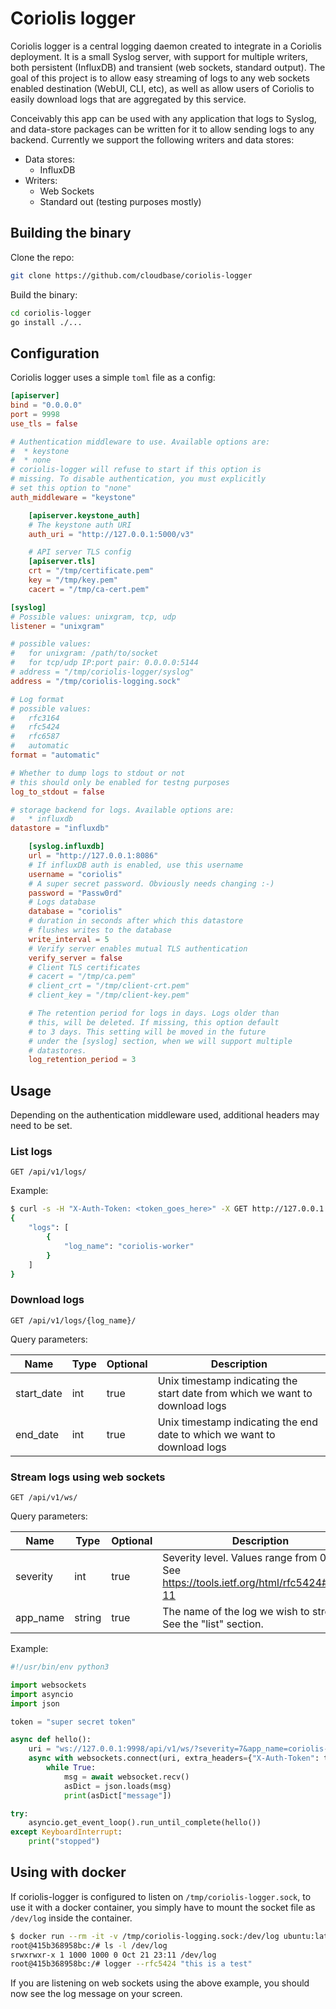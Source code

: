 # Coriolis logger

Coriolis logger is a central logging daemon created to integrate in a Coriolis deployment. It is a small Syslog server, with support for multiple writers, both persistent (InfluxDB) and transient (web sockets, standard output). The goal of this project is to allow easy streaming of logs to any web sockets enabled destination (WebUI, CLI, etc), as well as allow users of Coriolis to easily download logs that are aggregated by this service.

Conceivably this app can be used with any application that logs to Syslog, and data-store packages can be written for it to allow sending logs to any backend. Currently we support the following writers and data stores:

  * Data stores:
    * InfluxDB
  * Writers:
    * Web Sockets
    * Standard out (testing purposes mostly)

## Building the binary

Clone the repo:

```bash
git clone https://github.com/cloudbase/coriolis-logger
```

Build the binary:

```bash
cd coriolis-logger
go install ./...
```

## Configuration

Coriolis logger uses a simple ```toml``` file as a config:

```toml
[apiserver]
bind = "0.0.0.0"
port = 9998
use_tls = false

# Authentication middleware to use. Available options are:
#  * keystone
#  * none
# coriolis-logger will refuse to start if this option is
# missing. To disable authentication, you must explicitly
# set this option to "none"
auth_middleware = "keystone"

    [apiserver.keystone_auth]
    # The keystone auth URI
    auth_uri = "http://127.0.0.1:5000/v3"

    # API server TLS config
    [apiserver.tls]
    crt = "/tmp/certificate.pem"
    key = "/tmp/key.pem"
    cacert = "/tmp/ca-cert.pem"

[syslog]
# Possible values: unixgram, tcp, udp
listener = "unixgram"

# possible values:
#   for unixgram: /path/to/socket
#   for tcp/udp IP:port pair: 0.0.0.0:5144 
# address = "/tmp/coriolis-logger/syslog"
address = "/tmp/coriolis-logging.sock"

# Log format
# possible values:
#   rfc3164
#   rfc5424
#   rfc6587
#   automatic
format = "automatic"

# Whether to dump logs to stdout or not
# this should only be enabled for testng purposes
log_to_stdout = false

# storage backend for logs. Available options are:
#   * influxdb
datastore = "influxdb"

    [syslog.influxdb]
    url = "http://127.0.0.1:8086"
    # If influxDB auth is enabled, use this username
    username = "coriolis"
    # A super secret password. Obviously needs changing :-)
    password = "Passw0rd"
    # Logs database
    database = "coriolis"
    # duration in seconds after which this datastore
    # flushes writes to the database
    write_interval = 5
    # Verify server enables mutual TLS authentication
    verify_server = false
    # Client TLS certificates
    # cacert = "/tmp/ca.pem"
    # client_crt = "/tmp/client-crt.pem"
    # client_key = "/tmp/client-key.pem"

    # The retention period for logs in days. Logs older than
    # this, will be deleted. If missing, this option default
    # to 3 days. This setting will be moved in the future
    # under the [syslog] section, when we will support multiple
    # datastores.
    log_retention_period = 3
```

## Usage

Depending on the authentication middleware used, additional headers may need to be set. 

### List logs

```
GET /api/v1/logs/
```

Example:

```bash
$ curl -s -H "X-Auth-Token: <token_goes_here>" -X GET http://127.0.0.1:9998/api/v1/logs/ | python -m json.tool
{
    "logs": [
        {
            "log_name": "coriolis-worker"
        }
    ]
}
```

### Download logs

```
GET /api/v1/logs/{log_name}/
```

Query parameters:

|    Name    | Type | Optional | Description                                                                  |
| ---------- | ---- | -------- | ---------------------------------------------------------------------------- |
| start_date | int  |   true   | Unix timestamp indicating the start date from which we want to download logs |
| end_date   | int  |   true   | Unix timestamp indicating the end date to which we want to download logs     |

### Stream logs using web sockets

```
GET /api/v1/ws/
```

Query parameters:

|    Name    |  Type   | Optional | Description                                                                               |
| ---------- | ------- | -------- | ----------------------------------------------------------------------------------------- |
| severity   |   int   |   true   | Severity level. Values range from 0 to 7. See https://tools.ietf.org/html/rfc5424#page-11 |
| app_name   |  string |   true   | The name of the log we wish to stream. See the "list" section.                            |


Example:

```python
#!/usr/bin/env python3

import websockets
import asyncio
import json

token = "super secret token"

async def hello():
    uri = "ws://127.0.0.1:9998/api/v1/ws/?severity=7&app_name=coriolis-worker"
    async with websockets.connect(uri, extra_headers={"X-Auth-Token": token}) as websocket:
        while True:
            msg = await websocket.recv()
            asDict = json.loads(msg)
            print(asDict["message"])

try:
    asyncio.get_event_loop().run_until_complete(hello())
except KeyboardInterrupt:
    print("stopped")

```

## Using with docker

If coriolis-logger is configured to listen on ```/tmp/coriolis-logger.sock```, to use it with a docker container, you simply have to mount the socket file as ```/dev/log``` inside the container.

```bash
$ docker run --rm -it -v /tmp/coriolis-logging.sock:/dev/log ubuntu:latest bash
root@415b368958bc:/# ls -l /dev/log
srwxrwxr-x 1 1000 1000 0 Oct 21 23:11 /dev/log
root@415b368958bc:/# logger --rfc5424 "this is a test"
```

If you are listening on web sockets using the above example, you should now see the log message on your screen. 
